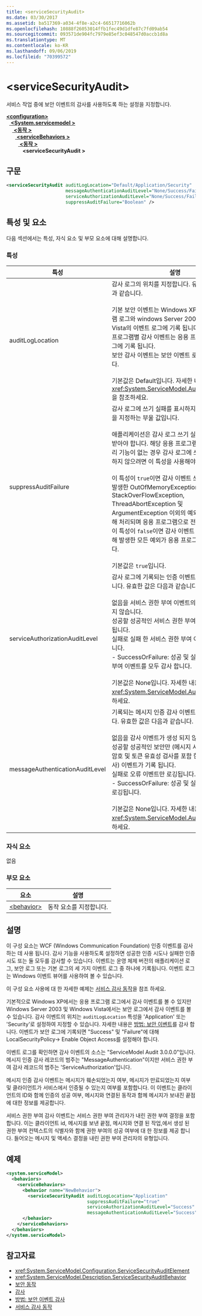 ```yaml
---
title: <serviceSecurityAudit>
ms.date: 03/30/2017
ms.assetid: ba517369-a034-4f8e-a2c4-66517716062b
ms.openlocfilehash: 10888f26053014ffb1fec49d1dfe87c7fd09ab54
ms.sourcegitcommit: 093571de904fc7979e85ef3c048547d0accb1d8a
ms.translationtype: MT
ms.contentlocale: ko-KR
ms.lasthandoff: 09/06/2019
ms.locfileid: "70399572"
---
```

# <a name="servicesecurityaudit"></a>\<serviceSecurityAudit>
서비스 작업 중에 보안 이벤트의 감사를 사용하도록 하는 설정을 지정합니다.  
  
[ **\<configuration>** ](../configuration-element.md)\
&nbsp;&nbsp;[ **\<System.servicemodel >** ](system-servicemodel.md)\
&nbsp;&nbsp;&nbsp;&nbsp;[ **\<동작 >** ](behaviors.md)\
&nbsp;&nbsp;&nbsp;&nbsp;&nbsp;&nbsp;[ **\<serviceBehaviors >** ](servicebehaviors.md)\
&nbsp;&nbsp;&nbsp;&nbsp;&nbsp;&nbsp;&nbsp;&nbsp;[ **\<동작 >** ](behavior-of-servicebehaviors.md)\
&nbsp;&nbsp;&nbsp;&nbsp;&nbsp;&nbsp;&nbsp;&nbsp;&nbsp;&nbsp; **\<serviceSecurityAudit >**  
  
## <a name="syntax"></a>구문  
  
```xml  
<serviceSecurityAudit auditLogLocation="Default/Application/Security"
                      messageAuthenticationAuditLevel="None/Success/Failure/SuccessOrFailure"
                      serviceAuthorizationAuditLevel="None/Success/Failure/SuccessOrFailure"
                      suppressAuditFailure="Boolean" />
```  
  
## <a name="attributes-and-elements"></a>특성 및 요소  
 다음 섹션에서는 특성, 자식 요소 및 부모 요소에 대해 설명합니다.  
  
### <a name="attributes"></a>특성  
  
|특성|설명|  
|---------------|-----------------|  
|auditLogLocation|감사 로그의 위치를 지정합니다. 유효한 값은 다음과 같습니다.<br /><br /> 기본 보안 이벤트는 Windows XP의 응용 프로그램 로그와 windows Server 2003 및 Windows Vista의 이벤트 로그에 기록 됩니다.<br />프로그램별 감사 이벤트는 응용 프로그램 이벤트 로그에 기록 됩니다.<br />보안 감사 이벤트는 보안 이벤트 로그에 기록 됩니다.<br /><br /> 기본값은 Default입니다. 자세한 내용은 <xref:System.ServiceModel.AuditLogLocation>을 참조하세요.|  
|suppressAuditFailure|감사 로그에 쓰기 실패를 표시하지 않기 위한 동작을 지정하는 부울 값입니다.<br /><br /> 애플리케이션은 감사 로그 쓰기 실패에 대해 알림을 받아야 합니다. 해당 응용 프로그램에 감사 실패 처리 기능이 없는 경우 감사 로그에 쓰기 실패를 표시하지 않으려면 이 특성을 사용해야 합니다.<br /><br /> 이 특성이 `true`이면 감사 이벤트 쓰기 시도로 인해 발생한 OutOfMemoryException, StackOverFlowException, ThreadAbortException 및 ArgumentException 이외의 예외는 시스템에 의해 처리되며 응용 프로그램으로 전파되지 않습니다. 이 특성이 `false`이면 감사 이벤트 쓰기 시도로 인해 발생한 모든 예외가 응용 프로그램까지 전달됩니다.<br /><br /> 기본값은 `true`입니다.|  
|serviceAuthorizationAuditLevel|감사 로그에 기록되는 인증 이벤트의 형식을 지정합니다. 유효한 값은 다음과 같습니다.<br /><br /> 없음을 서비스 권한 부여 이벤트의 감사가 수행 되지 않습니다.<br />성공할 성공적인 서비스 권한 부여 이벤트만 감사 됩니다.<br />실패로 실패 한 서비스 권한 부여 이벤트만 감사 됩니다.<br />- SuccessOrFailure: 성공 및 실패 서비스 권한 부여 이벤트를 모두 감사 합니다.<br /><br /> 기본값은 None입니다. 자세한 내용은 <xref:System.ServiceModel.AuditLevel>을 참조하세요.|  
|messageAuthenticationAuditLevel|기록되는 메시지 인증 감사 이벤트 형식을 지정합니다. 유효한 값은 다음과 같습니다.<br /><br /> 없음을 감사 이벤트가 생성 되지 않습니다.<br />성공할 성공적인 보안만 (메시지 서명 유효성 검사, 암호 및 토큰 유효성 검사를 포함 한 전체 유효성 검사) 이벤트가 기록 됩니다.<br />실패로 오류 이벤트만 로깅됩니다.<br />- SuccessOrFailure: 성공 및 실패 이벤트가 모두 로깅됩니다.<br /><br /> 기본값은 None입니다. 자세한 내용은 <xref:System.ServiceModel.AuditLevel>을 참조하세요.|  
  
### <a name="child-elements"></a>자식 요소  
 없음  
  
### <a name="parent-elements"></a>부모 요소  
  
|요소|설명|  
|-------------|-----------------|  
|[\<behavior>](behavior-of-endpointbehaviors.md)|동작 요소를 지정합니다.|  
  
## <a name="remarks"></a>설명  
 이 구성 요소는 WCF (Windows Communication Foundation) 인증 이벤트를 감사 하는 데 사용 됩니다. 감사 기능을 사용하도록 설정하면 성공한 인증 시도나 실패한 인증 시도 또는 둘 모두를 감사할 수 있습니다. 이벤트는 운영 체제 버전의 애플리케이션 로그, 보안 로그 또는 기본 로그의 세 가지 이벤트 로그 중 하나에 기록됩니다. 이벤트 로그는 Windows 이벤트 뷰어를 사용하여 볼 수 있습니다.  
  
 이 구성 요소 사용에 대 한 자세한 예제는 [서비스 감사 동작](../../../wcf/samples/service-auditing-behavior.md)을 참조 하세요.  
  
 기본적으로 Windows XP에서는 응용 프로그램 로그에서 감사 이벤트를 볼 수 있지만 Windows Server 2003 및 Windows Vista에서는 보안 로그에서 감사 이벤트를 볼 수 있습니다. 감사 이벤트의 위치는 `auditLogLocation` 특성을 'Application' 또는 'Security'로 설정하여 지정할 수 있습니다. 자세한 내용은 [방법: 보안 이벤트](../../../wcf/feature-details/how-to-audit-wcf-security-events.md)를 감사 합니다. 이벤트가 보안 로그에 기록되면 "Success" 및 "Failure"에 대해 LocalSecurityPolicy-> Enable Object Access를 설정해야 합니다.  
  
 이벤트 로그를 확인하면 감사 이벤트의 소스는 "ServiceModel Audit 3.0.0.0"입니다. 메시지 인증 감사 레코드의 범주는 "MessageAuthentication"이지만 서비스 권한 부여 감사 레코드의 범주는 'ServiceAuthorization'입니다.  
  
 메시지 인증 감사 이벤트는 메시지가 훼손되었는지 여부, 메시지가 만료되었는지 여부 및 클라이언트가 서비스에서 인증될 수 있는지 여부를 포함합니다. 이 이벤트는 클라이언트의 ID와 함께 인증의 성공 여부, 메시지와 연결된 동작과 함께 메시지가 보내진 끝점에 대한 정보를 제공합니다.  
  
 서비스 권한 부여 감사 이벤트는 서비스 권한 부여 관리자가 내린 권한 부여 결정을 포함합니다. 이는 클라이언트 id, 메시지를 보낸 끝점, 메시지와 연결 된 작업,에서 생성 된 권한 부여 컨텍스트의 식별자와 함께 권한 부여의 성공 여부에 대 한 정보를 제공 합니다. 들어오는 메시지 및 액세스 결정을 내린 권한 부여 관리자의 유형입니다.  
  
## <a name="example"></a>예제  
  
```xml  
<system.serviceModel>
  <behaviors>
    <serviceBehaviors>
      <behavior name="NewBehavior">
        <serviceSecurityAudit auditLogLocation="Application"
                              suppressAuditFailure="true"
                              serviceAuthorizationAuditLevel="Success"
                              messageAuthenticationAuditLevel="Success" />
      </behavior>
    </serviceBehaviors>
  </behaviors>
</system.serviceModel>
```  
  
## <a name="see-also"></a>참고자료

- <xref:System.ServiceModel.Configuration.ServiceSecurityAuditElement>
- <xref:System.ServiceModel.Description.ServiceSecurityAuditBehavior>
- [보안 동작](../../../wcf/feature-details/security-behaviors-in-wcf.md)
- [감사](../../../wcf/feature-details/auditing-security-events.md)
- [방법: 보안 이벤트 감사](../../../wcf/feature-details/how-to-audit-wcf-security-events.md)
- [서비스 감사 동작](../../../wcf/samples/service-auditing-behavior.md)
